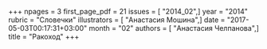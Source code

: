 +++
npages = 3
first_page_pdf = 21
issues = [ "2014_02",]
year = "2014"
rubric = "Словечки"
illustrators = [ "Анастасия Мошина",]
date = "2017-05-03T00:17:31+03:00"
month = "02"
authors = [ "Анастасия Челпанова",]
title = "Ракоход"
+++
